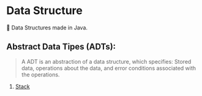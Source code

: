 # Data Structure
:rocket: Data Structures made in Java.

## Abstract Data Tipes (ADTs):

> A ADT is an abstraction of a data structure, which specifies:
> Stored data, operations about the data, and error conditions 
> associated with the operations.

1. [Stack](https://github.com/Livia-Rachell/Data-Structure/tree/main/Stack)
